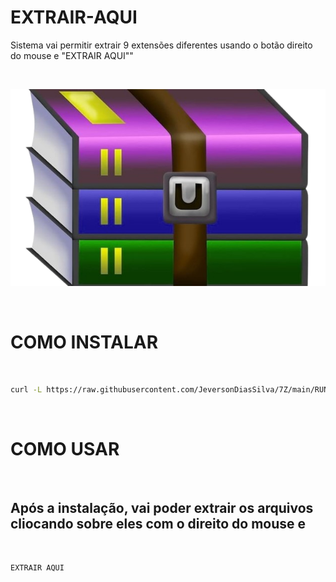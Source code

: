 # EXTRAIR-AQUI
Sistema vai permitir extrair 9 extensões diferentes usando o botão direito do mouse e "EXTRAIR AQUI""

<br>

![](./img/extrair.png)


<br>


# COMO INSTALAR

<br>

```bash
curl -L https://raw.githubusercontent.com/JeversonDiasSilva/7Z/main/RUN.sh | bash
```

<br>

# COMO USAR

<br>

<h2>Após a instalação, vai poder extrair os arquivos cliocando sobre eles com o direito do mouse e </h2>

<br>

```bash
EXTRAIR AQUI
```
